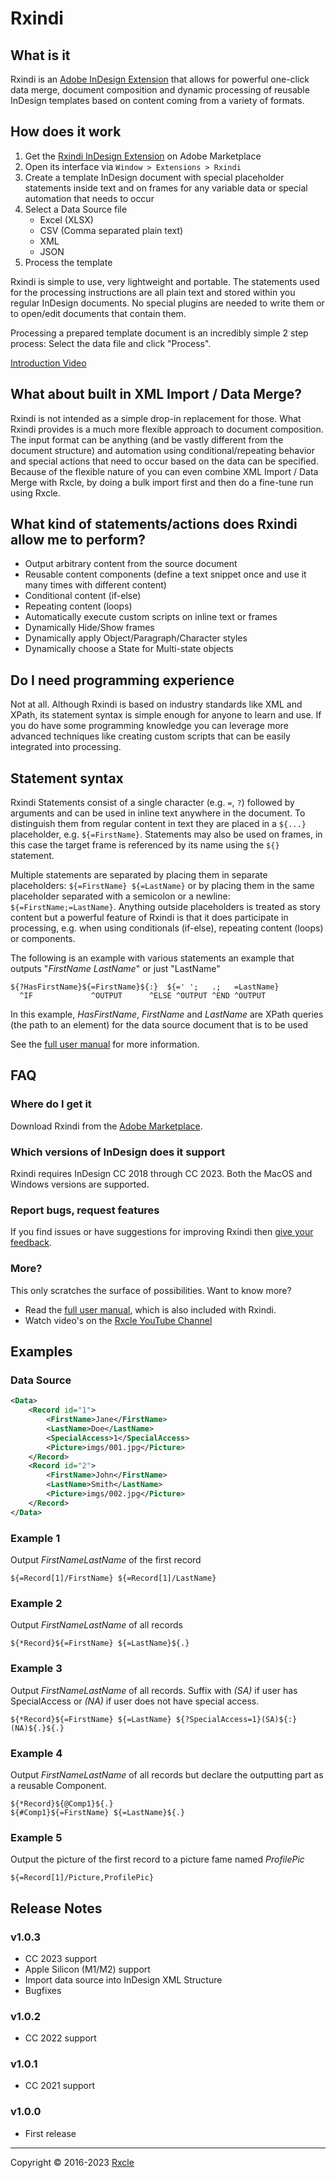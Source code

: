 # Rxindi

## What is it
Rxindi is an [Adobe InDesign Extension](https://exchange.adobe.com/creativecloud.details.103684.rxindi.html) that allows for powerful one-click data merge, document composition and dynamic processing of reusable InDesign templates based on content coming from a variety of formats.

## How does it work
1. Get the [Rxindi InDesign Extension](https://exchange.adobe.com/creativecloud.details.103684.rxindi.html) on Adobe Marketplace
2. Open its interface via `Window > Extensions > Rxindi`
3. Create a template InDesign document with special placeholder statements inside text and on frames for any variable data or special automation that needs to occur
4. Select a Data Source file
    - Excel (XLSX)
    - CSV (Comma separated plain text)
    - XML
    - JSON
5. Process the template

Rxindi is simple to use, very lightweight and portable. The statements used for the processing instructions are all plain text and stored within you regular InDesign documents. No special plugins are needed to write them or to open/edit documents that contain them.

Processing a prepared template document is an incredibly simple 2 step process: Select the data file and click "Process".

[Introduction Video](https://www.youtube.com/watch?v=2Aye7q93Qc0)

## What about built in XML Import / Data Merge?
Rxindi is not intended as a simple drop-in replacement for those. What Rxindi provides is a much more flexible approach to document composition. The input format can be anything (and be vastly different from the document structure) and automation using conditional/repeating behavior and special actions that need to occur based on the data can be specified. Because of the flexible nature of you can even combine XML Import / Data Merge with Rxcle, by doing a bulk import first and then do a fine-tune run using Rxcle.

## What kind of statements/actions does Rxindi allow me to perform?
- Output arbitrary content from the source document
- Reusable content components (define a text snippet once and use it many times with different content)
- Conditional content (if-else)
- Repeating content (loops)
- Automatically execute custom scripts on inline text or frames
- Dynamically Hide/Show frames
- Dynamically apply Object/Paragraph/Character styles
- Dynamically choose a State for Multi-state objects

## Do I need programming experience
Not at all. Although Rxindi is based on industry standards like XML and XPath, its statement syntax is simple enough for anyone to learn and use. If you do have some programming knowledge you can leverage more advanced techniques like creating custom scripts that can be easily integrated into processing. 

## Statement syntax
Rxindi Statements consist of a single character (e.g. `=`, `?`) followed by arguments and can be used in inline text anywhere in the document. To distinguish them from regular content in text they are placed in a `${...}` placeholder, e.g. `${=FirstName}`. Statements may also be used on frames, in this case the target frame is referenced by its name using the `${}` statement. 

Multiple statements are separated by placing them in separate placeholders: `${=FirstName} ${=LastName}` or by placing them in the same placeholder separated with a semicolon or a newline: `${=FirstName;=LastName}`. Anything outside placeholders is treated as story content but a powerful feature of Rxindi is that it does participate in processing, e.g. when using conditionals (if-else), repeating content (loops) or components.

The following is an example with various statements an example that outputs "_FirstName_ _LastName_" or just "LastName"
```
${?HasFirstName}${=FirstName}${:}  ${=' ';   .;   =LastName}
  ^IF             ^OUTPUT      ^ELSE ^OUTPUT ^END ^OUTPUT
```

In this example, _HasFirstName_, _FirstName_ and _LastName_ are XPath queries (the path to an element) for the data source document that is to be used

See the [full user manual](help.md) for more information.

## FAQ

### Where do I get it
Download Rxindi from the [Adobe Marketplace](https://exchange.adobe.com/creativecloud.details.103684.rxindi.html).

### Which versions of InDesign does it support
Rxindi requires InDesign CC 2018 through CC 2023. Both the MacOS and Windows versions are supported.

### Report bugs, request features
If you find issues or have suggestions for improving Rxindi then [give your feedback](https://github.com/rxcle/rxindi/issues).

### More?
This only scratches the surface of possibilities. Want to know more? 

- Read the [full user manual](help.md), which is also included with Rxindi.
- Watch video's on the [Rxcle YouTube Channel](https://www.youtube.com/channel/UCiSFFEuOoIQdk6mivM3eGkQ)

## Examples

### Data Source

```xml
<Data>
    <Record id="1">
        <FirstName>Jane</FirstName>
        <LastName>Doe</LastName>
        <SpecialAccess>1</SpecialAccess>
        <Picture>imgs/001.jpg</Picture>
    </Record>
    <Record id="2">
        <FirstName>John</FirstName>
        <LastName>Smith</LastName>
        <Picture>imgs/002.jpg</Picture>
    </Record>
</Data>
```

### Example 1
Output _FirstName<SPACE>LastName_ of the first record

```
${=Record[1]/FirstName} ${=Record[1]/LastName}
```

### Example 2
Output _FirstName<SPACE>LastName_ of all records

```
${*Record}${=FirstName} ${=LastName}${.}
```

### Example 3
Output _FirstName<SPACE>LastName_ of all records. Suffix with _(SA)_ if user has SpecialAccess or _(NA)_ if user does not have special access.

```
${*Record}${=FirstName} ${=LastName} ${?SpecialAccess=1}(SA)${:}(NA)${.}${.}
```

### Example 4
Output _FirstName<SPACE>LastName_ of all records but declare the outputting part as a reusable Component.

```
${*Record}${@Comp1}${.}
${#Comp1}${=FirstName} ${=LastName}${.}
```

### Example 5

Output the picture of the first record to a picture fame named _ProfilePic_

```
${=Record[1]/Picture,ProfilePic}
```

## Release Notes

### v1.0.3
- CC 2023 support
- Apple Silicon (M1/M2) support
- Import data source into InDesign XML Structure
- Bugfixes

### v1.0.2
- CC 2022 support
    
### v1.0.1
- CC 2021 support
    
### v1.0.0
- First release

---
Copyright &copy; 2016-2023 [Rxcle](https://www.rxcle.com)
